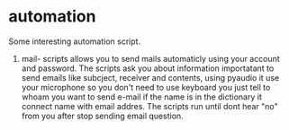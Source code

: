 # automation
Some interesting automation script.
1. mail- scripts allows you to send mails automaticly using your account and password. The scripts ask you about information importatant to send emails like subcject, receiver and contents, using pyaudio it use your microphone so you don't need to use keyboard you just tell to whoam you want to send e-mail if the name is in the dictionary it connect name with email addres. The scripts run until dont hear "no" from you after stop sending email question.

